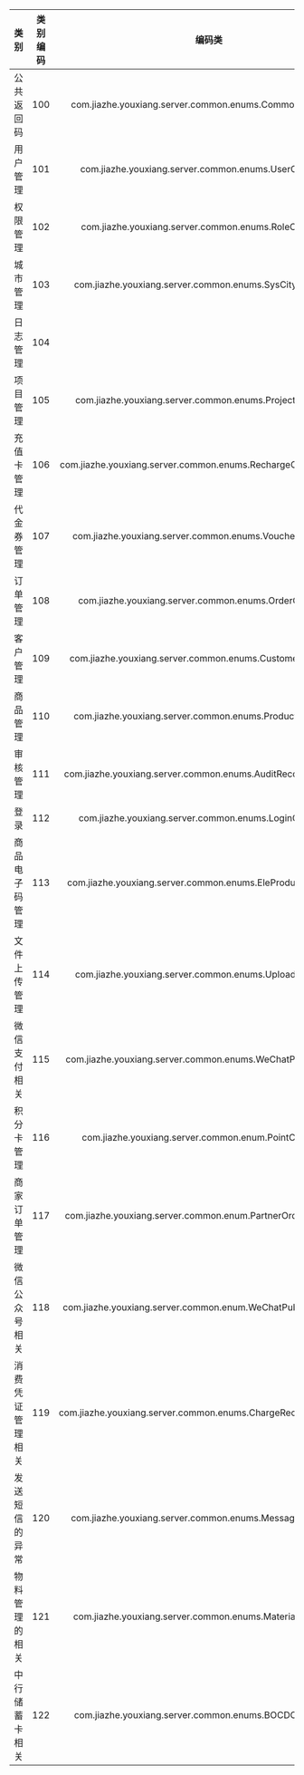 | 类别 | 类别编码 | 编码类 |
| :---:| :---: | :---: |
| 公共返回码| 100 | com.jiazhe.youxiang.server.common.enums.CommonCodeEnum |
| 用户管理| 101 | com.jiazhe.youxiang.server.common.enums.UserCodeEnum |
| 权限管理| 102 | com.jiazhe.youxiang.server.common.enums.RoleCodeEnum |
| 城市管理| 103 | com.jiazhe.youxiang.server.common.enums.SysCityCodeEnum |
| 日志管理| 104 |  |
| 项目管理| 105 | com.jiazhe.youxiang.server.common.enums.ProjectCodeEnum |
| 充值卡管理| 106 | com.jiazhe.youxiang.server.common.enums.RechargeCardCodeEnum |
| 代金券管理| 107 |  com.jiazhe.youxiang.server.common.enums.VoucherCodeEnum |
| 订单管理| 108 | com.jiazhe.youxiang.server.common.enums.OrderCodeEnum |
| 客户管理| 109 | com.jiazhe.youxiang.server.common.enums.CustomerCodeEnum |
| 商品管理| 110 | com.jiazhe.youxiang.server.common.enums.ProductCodeEnum |
| 审核管理| 111 | com.jiazhe.youxiang.server.common.enums.AuditRecordCodeEnum |
| 登录   |112   |com.jiazhe.youxiang.server.common.enums.LoginCodeEnum|
| 商品电子码管理|113|com.jiazhe.youxiang.server.common.enums.EleProductCodeEnum |
| 文件上传管理|114|com.jiazhe.youxiang.server.common.enums.UploadCodeEnum |
|微信支付相关|115|com.jiazhe.youxiang.server.common.enums.WeChatPayCodeEnum|
|积分卡管理|116|com.jiazhe.youxiang.server.common.enum.PointCodeEnum|
|商家订单管理|117|com.jiazhe.youxiang.server.common.enum.PartnerOrderCodeEnum|
|微信公众号相关|118|com.jiazhe.youxiang.server.common.enum.WeChatPublicCodeEnum|
|消费凭证管理相关|119|com.jiazhe.youxiang.server.common.enums.ChargeReceiptCodeEnum|
|发送短信的异常|120|com.jiazhe.youxiang.server.common.enums.MessageCodeEnum|
|物料管理的相关|121|com.jiazhe.youxiang.server.common.enums.MaterialCodeEnum|
|中行储蓄卡相关|122|com.jiazhe.youxiang.server.common.enums.BOCDCCodeEnum|